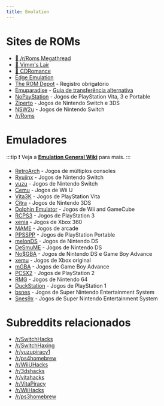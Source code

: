 ```yaml
---
title: Emulation
---
```


# Sites de ROMs

- [🌟 /r/Roms Megathread](https://r-roms.github.io)
- [🌟 Vimm's Lair](https://vimm.net/?p=vault)
- [🌟 CDRomance](https://cdromance.com)
- [Edge Emulation](https://edgeemu.net)
- [The ROM Depot](https://theromdepot.com) - Registro obrigatório
- [Emuparadise](https://www.emuparadise.me/roms-isos-games.php) -
  [Guia de transferência alternativa](https://lemmy.world/post/3061617)
- [NoPayStation](https://nopaystation.com) - Jogos de PlayStation Vita, 3 e Portable
- [Ziperto](https://www.ziperto.com) - Jogos de Nintendo Switch e 3DS
- [NSW2u](https://nsw2u.com) - Jogos de Nintendo Switch
- [/r/Roms](https://www.reddit.com/r/roms)

# Emuladores

:::tip :exclamation: Veja a
**[Emulation General Wiki](https://emulation.gametechwiki.com/index.php/Main_Page#Emulators)** para
mais. :::

- [RetroArch](https://retroarch.com) - Jogos de múltiplos consoles
- [Ryujinx](https://ryujinx.org) - Jogos de Nintendo Switch
- [yuzu](https://yuzu-emu.org) - Jogos de Nintendo Switch
- [Cemu](https://cemu.info) - Jogos de Wii U
- [Vita3K](https://vita3k.org) - Jogos de PlayStation Vita
- [Citra](https://citra-emu.org) - Jogos de Nintendo 3DS
- [Dolphin Emulator](https://dolphin-emu.org) - Jogos de Wii and GameCube
- [RCPS3](https://rpcs3.net) - Jogos de PlayStation 3
- [xenia](https://xenia.jp) - Jogos de Xbox 360
- [MAME](https://www.mamedev.org) - Jogos de arcade
- [PPSSPP](https://www.ppsspp.org) - Jogos de PlayStation Portable
- [melonDS](https://melonds.kuribo64.net) - Jogos de Nintendo DS
- [DeSmuME](https://desmume.org) - Jogos de Nintendo DS
- [No$GBA](https://www.nogba.com) - Jogos de Nintendo DS e Game Boy Advance
- [xemu](https://xemu.app) - Jogos de Xbox original
- [mGBA](https://mgba.io) - Jogos de Game Boy Advance
- [PCSX2](https://pcsx2.net) - Jogos de PlayStation 2
- [RMG](https://github.com/Rosalie241/RMG) - Jogos de Nintendo 64
- [DuckStation](https://www.duckstation.org) - Jogos de PlayStation 1
- [bsnes](https://github.com/bsnes-emu/bsnes) - Jogos de Super Nintendo Entertainment System
- [Snes9x](https://www.snes9x.com) - Jogos de Super Nintendo Entertainment System

# Subreddits relacionados

- [/r/SwitchHacks](https://www.reddit.com/r/SwitchHacks)
- [/r/SwitchHaxing](https://www.reddit.com/r/SwitchHaxing)
- [/r/yuzupiracy1](https://www.reddit.com/r/yuzupiracy1)
- [/r/ps4homebrew](https://www.reddit.com/r/ps4homebrew)
- [/r/WiiUHacks](https://www.reddit.com/r/WiiUHacks)
- [/r/3dshacks](https://www.reddit.com/r/3dshacks)
- [/r/vitahacks](https://www.reddit.com/r/vitahacks)
- [/r/VitaPiracy](https://www.reddit.com/r/VitaPiracy)
- [/r/WiiHacks](https://www.reddit.com/r/WiiHacks)
- [/r/ps3homebrew](https://www.reddit.com/r/ps3homebrew)
